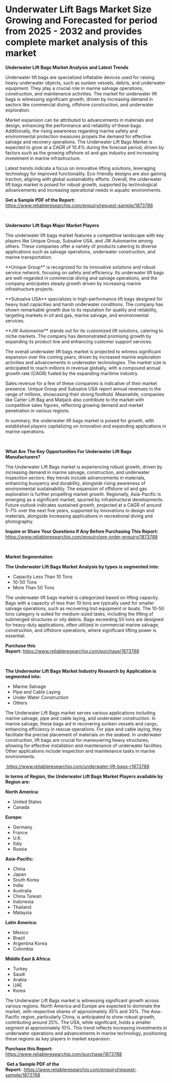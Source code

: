 <p><h1>Underwater Lift Bags Market Size Growing and Forecasted for period from 2025 - 2032 and provides complete market analysis of this market</h1></p><p><strong>Underwater Lift Bags Market Analysis and Latest Trends</strong></p>
<p><p>Underwater lift bags are specialized inflatable devices used for raising heavy underwater objects, such as sunken vessels, debris, and underwater equipment. They play a crucial role in marine salvage operations, construction, and maintenance activities. The market for underwater lift bags is witnessing significant growth, driven by increasing demand in sectors like commercial diving, offshore construction, and underwater exploration.</p><p>Market expansion can be attributed to advancements in materials and design, enhancing the performance and reliability of these bags. Additionally, the rising awareness regarding marine safety and environmental protection measures propels the demand for effective salvage and recovery operations. The Underwater Lift Bags Market is expected to grow at a CAGR of 10.4% during the forecast period, driven by factors such as the growing offshore oil and gas industry and increasing investment in marine infrastructure.</p><p>Latest trends indicate a focus on innovative lifting solutions, leveraging technology for improved functionality. Eco-friendly designs are also gaining traction, aligning with global sustainability efforts. Overall, the underwater lift bags market is poised for robust growth, supported by technological advancements and increasing operational needs in aquatic environments.</p></p>
<p><strong>Get a Sample PDF of the Report:&nbsp;</strong> <a href="https://www.reliableresearchiq.com/enquiry/request-sample/1873788?utm_campaign=2946&utm_medium=2&utm_source=Github&utm_content=ia&utm_term=16042025&utm_id=underwater-lift-bags">https://www.reliableresearchiq.com/enquiry/request-sample/1873788</a></p>
<p>&nbsp;</p>
<p><strong>Underwater Lift Bags Major Market Players</strong></p>
<p><p>The underwater lift bags market features a competitive landscape with key players like Unique Group, Subsalve USA, and JW Automarine among others. These companies offer a variety of products catering to diverse applications such as salvage operations, underwater construction, and marine transportation.</p><p>**Unique Group** is recognized for its innovative solutions and robust service network, focusing on safety and efficiency. Its underwater lift bags are well-regarded in commercial diving and salvage operations, and the company anticipates steady growth driven by increasing marine infrastructure projects.</p><p>**Subsalve USA** specializes in high-performance lift bags designed for heavy load capacities and harsh underwater conditions. The company has shown remarkable growth due to its reputation for quality and reliability, targeting markets in oil and gas, marine salvage, and environmental services.</p><p>**JW Automarine** stands out for its customized lift solutions, catering to niche markets. The company has demonstrated promising growth by expanding its product line and enhancing customer support services. </p><p>The overall underwater lift bags market is projected to witness significant expansion over the coming years, driven by increased marine exploration activities and advancements in underwater technologies. The market size is anticipated to reach millions in revenue globally, with a compound annual growth rate (CAGR) fueled by the expanding maritime industry.</p><p>Sales revenue for a few of these companies is indicative of their market presence. Unique Group and Subsalve USA report annual revenues in the range of millions, showcasing their strong foothold. Meanwhile, companies like Carter Lift Bag and Matjack also contribute to the market with competitive sales figures, reflecting growing demand and market penetration in various regions.</p><p>In summary, the underwater lift bags market is poised for growth, with established players capitalizing on innovation and expanding applications in marine operations.</p></p>
<p>&nbsp;</p>
<p><strong>What Are The Key Opportunities For Underwater Lift Bags Manufacturers?</strong></p>
<p><p>The Underwater Lift Bags market is experiencing robust growth, driven by increasing demand in marine salvage, construction, and underwater inspection sectors. Key trends include advancements in materials, enhancing buoyancy and durability, alongside rising awareness of environmental sustainability. The expansion of offshore oil and gas exploration is further propelling market growth. Regionally, Asia-Pacific is emerging as a significant market, spurred by infrastructural developments. Future outlook indicates sustained growth, projected at a CAGR of around 5-7% over the next five years, supported by innovations in design and materials, alongside increasing applications in recreational diving and photography.</p></p>
<p><strong>Inquire or Share Your Questions If Any Before Purchasing This Report:</strong> <a href="https://www.reliableresearchiq.com/enquiry/pre-order-enquiry/1873788?utm_campaign=2946&utm_medium=2&utm_source=Github&utm_content=ia&utm_term=16042025&utm_id=underwater-lift-bags">https://www.reliableresearchiq.com/enquiry/pre-order-enquiry/1873788</a></p>
<p>&nbsp;</p>
<p><strong>Market Segmentation</strong></p>
<p><strong>The Underwater Lift Bags Market Analysis by types is segmented into:</strong></p>
<p><ul><li>Capacity Less Than 10 Tons</li><li>10-50 Tons</li><li>More Than 50 Tons</li></ul></p>
<p><p>The underwater lift bags market is categorized based on lifting capacity. Bags with a capacity of less than 10 tons are typically used for smaller salvage operations, such as recovering lost equipment or boats. The 10-50 tons category is suited for medium-sized tasks, including the lifting of submerged structures or oily debris. Bags exceeding 50 tons are designed for heavy-duty applications, often utilized in commercial marine salvage, construction, and offshore operations, where significant lifting power is essential.</p></p>
<p><strong>Purchase this Report:&nbsp;</strong><a href="https://www.reliableresearchiq.com/purchase/1873788?utm_campaign=2946&utm_medium=2&utm_source=Github&utm_content=ia&utm_term=16042025&utm_id=underwater-lift-bags">https://www.reliableresearchiq.com/purchase/1873788</a></p>
<p>&nbsp;</p>
<p><strong>The Underwater Lift Bags Market Industry Research by Application is segmented into:</strong></p>
<p><ul><li>Marine Salvage</li><li>Pipe and Cable Laying</li><li>Under Water Construction</li><li>Others</li></ul></p>
<p><p>The Underwater Lift Bags market serves various applications including marine salvage, pipe and cable laying, and underwater construction. In marine salvage, these bags aid in recovering sunken vessels and cargo, enhancing efficiency in rescue operations. For pipe and cable laying, they facilitate the precise placement of materials on the seabed. In underwater construction, lift bags are crucial for maneuvering heavy structures, allowing for effective installation and maintenance of underwater facilities. Other applications include inspection and maintenance tasks in marine environments.</p></p>
<p><a href="https://www.reliableresearchiq.com/underwater-lift-bags-r1873788?utm_campaign=2946&utm_medium=2&utm_source=Github&utm_content=ia&utm_term=16042025&utm_id=underwater-lift-bags">&nbsp;https://www.reliableresearchiq.com/underwater-lift-bags-r1873788</a></p>
<p><strong>In terms of Region, the Underwater Lift Bags Market Players available by Region are:</strong></p>
<p>
    <p> <strong> North America: </strong>
        <ul>
            <li>United States</li>
            <li>Canada</li>
        </ul>
        </p> 
    <p> <strong> Europe: </strong>
        <ul>
            <li>Germany</li>
            <li>France</li>
            <li>U.K.</li>
            <li>Italy</li>
            <li>Russia</li>
        </ul>
        </p> 
    <p> <strong> Asia-Pacific: </strong>
        <ul>
            <li>China</li>
            <li>Japan</li>
            <li>South Korea</li>
            <li>India</li>
            <li>Australia</li>
            <li>China Taiwan</li>
            <li>Indonesia</li>
            <li>Thailand</li>
            <li>Malaysia</li>
        </ul>
        </p> 
    <p> <strong> Latin America: </strong>
        <ul>
            <li>Mexico</li>
            <li>Brazil</li>
            <li>Argentina Korea</li>
            <li>Colombia</li>
        </ul>
        </p> 
    <p> <strong> Middle East & Africa: </strong>
        <ul>
            <li>Turkey</li>
            <li>Saudi</li>
            <li>Arabia</li>
            <li>UAE</li>
            <li>Korea</li>
        </ul>
    </p>
    </p>
<p><p>The Underwater Lift Bags market is witnessing significant growth across various regions. North America and Europe are expected to dominate the market, with respective shares of approximately 35% and 30%. The Asia-Pacific region, particularly China, is anticipated to show robust growth, contributing around 25%. The USA, while significant, holds a smaller segment at approximately 10%. This trend reflects increasing investments in underwater operations and advancements in marine technology, positioning these regions as key players in market expansion.</p></p>
<p><strong>Purchase this Report: </strong><a href="https://www.reliableresearchiq.com/purchase/1873788?utm_campaign=2946&utm_medium=2&utm_source=Github&utm_content=ia&utm_term=16042025&utm_id=underwater-lift-bags">https://www.reliableresearchiq.com/purchase/1873788</a></p>
<p>&nbsp;<strong>Get a Sample PDF of the Report:&nbsp;&nbsp;</strong><a href="https://www.reliableresearchiq.com/enquiry/request-sample/1873788?utm_campaign=2946&utm_medium=2&utm_source=Github&utm_content=ia&utm_term=16042025&utm_id=underwater-lift-bags">https://www.reliableresearchiq.com/enquiry/request-sample/1873788</a></p>
<p><strong></strong></p>
<p><p></p><p></p><p></p></p>